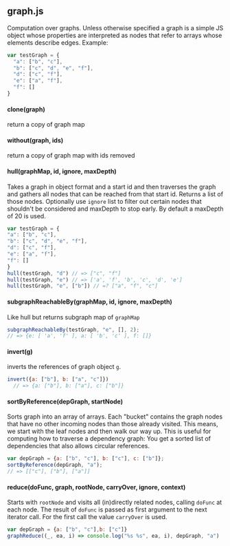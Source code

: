 ## graph.js


Computation over graphs. Unless otherwise specified a graph is a simple JS
object whose properties are interpreted as nodes that refer to arrays whose
elements describe edges. Example:

```js
var testGraph = {
  "a": ["b", "c"],
  "b": ["c", "d", "e", "f"],
  "d": ["c", "f"],
  "e": ["a", "f"],
  "f": []
}
```


<!--*no toc!*-->

#### <a name="clone"></a>clone(graph)

 return a copy of graph map

#### <a name="without"></a>without(graph, ids)

 return a copy of graph map with ids removed

#### <a name="hull"></a>hull(graphMap, id, ignore, maxDepth)

 Takes a graph in object format and a start id and then traverses the
 graph and gathers all nodes that can be reached from that start id.
 Returns a list of those nodes.
 Optionally use `ignore` list to filter out certain nodes that shouldn't
 be considered and maxDepth to stop early. By default a maxDepth of 20 is
 used.
 

```js
var testGraph = {
"a": ["b", "c"],
"b": ["c", "d", "e", "f"],
"d": ["c", "f"],
"e": ["a", "f"],
"f": []
}
hull(testGraph, "d") // => ["c", "f"]
hull(testGraph, "e") // => ['a', 'f', 'b', 'c', 'd', 'e']
hull(testGraph, "e", ["b"]) // =? ["a", "f", "c"]
```

#### <a name="subgraphReachableBy"></a>subgraphReachableBy(graphMap, id, ignore, maxDepth)

Like hull but returns subgraph map of `graphMap`
 

```js
subgraphReachableBy(testGraph, "e", [], 2);
// => {e: [ 'a', 'f' ], a: [ 'b', 'c' ], f: []}
```

#### <a name="invert"></a>invert(g)

 inverts the references of graph object `g`.
 

```js
invert({a: ["b"], b: ["a", "c"]})
  // => {a: ["b"], b: ["a"], c: ["b"]}
```

#### <a name="sortByReference"></a>sortByReference(depGraph, startNode)

 Sorts graph into an array of arrays. Each "bucket" contains the graph
 nodes that have no other incoming nodes than those already visited. This
 means, we start with the leaf nodes and then walk our way up.
 This is useful for computing how to traverse a dependency graph: You get
 a sorted list of dependencies that also allows circular references.
 

```js
var depGraph = {a: ["b", "c"], b: ["c"], c: ["b"]};
sortByReference(depGraph, "a");
// => [["c"], ["b"], ["a"]]
```

#### <a name="reduce"></a>reduce(doFunc, graph, rootNode, carryOver, ignore, context)

 Starts with `rootNode` and visits all (in)directly related nodes, calling
 `doFunc` at each node. The result of `doFunc` is passed as first
 argument to the next iterator call. For the first call the value
 `carryOver` is used.
 

```js
var depGraph = {a: ["b", "c"],b: ["c"]}
graphReduce((_, ea, i) => console.log("%s %s", ea, i), depGraph, "a")
```